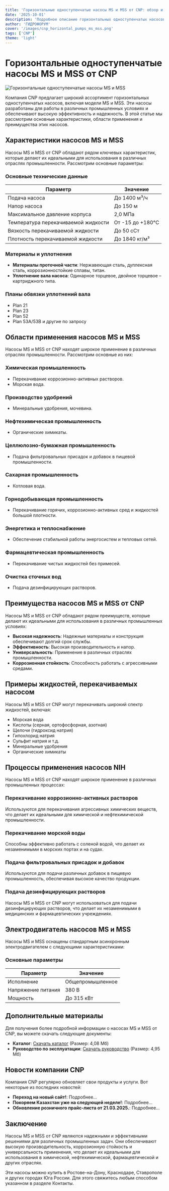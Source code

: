 ```yaml
---
title: 'Горизонтальные одноступенчатые насосы MS и MSS от CNP: обзор и применение'
date: '2025-10-01'
description: 'Подробное описание горизонтальных одноступенчатых насосов MS и MSS от компании CNP, их характеристики, области применения и преимущества.'
author: 'ГИДРОФОРУМ'
cover: '/images/cnp_horizontal_pumps_ms_mss.png'
tags: ['CNP']
theme: 'light'
---
```


# Горизонтальные одноступенчатые насосы MS и MSS от CNP

![Горизонтальные одноступенчатые насосы MS и MSS](/images/cnp_horizontal_pumps_ms_mss.png)

Компания CNP предлагает широкий ассортимент горизонтальных одноступенчатых насосов, включая модели MS и MSS. Эти насосы разработаны для работы в различных промышленных условиях и обеспечивают высокую эффективность и надежность. В этой статье мы рассмотрим основные характеристики, области применения и преимущества этих насосов.

## Характеристики насосов MS и MSS

Насосы MS и MSS от CNP обладают рядом ключевых характеристик, которые делают их идеальными для использования в различных отраслях промышленности. Рассмотрим основные параметры:

### Основные технические данные

| Параметр                  | Значение                                   |
|---------------------------|--------------------------------------------|
| Подача насоса             | До 1400 м³/ч                               |
| Напор насоса              | До 150 м                                    |
| Максимальное давление корпуса | 2,0 МПа                   |
| Температура перекачиваемой жидкости | От -15 до +180°C         |
| Вязкость перекачиваемой жидкости | До 50 сСт                |
| Плотность перекачиваемой жидкости | До 1840 кг/м³          |

### Материалы и уплотнения

- **Материалы проточной части**: Нержавеющая сталь, дуплексная сталь, коррозионностойкие сплавы, титан.
- **Уплотнение вала насоса**: Одинарное торцевое, двойное торцевое – картриджного типа.

### Планы обвязки уплотнений вала

- Plan 21
- Plan 23
- Plan 52
- Plan 53A/53B и другие по запросу

## Области применения насосов MS и MSS

Насосы MS и MSS от CNP находят широкое применение в различных отраслях промышленности. Рассмотрим основные из них:

### Химическая промышленность

- Перекачивание коррозионно-активных растворов.
- Морская вода.

### Производство удобрений

- Минеральные удобрения, мочевина.

### Нефтехимическая промышленность

- Органические химикаты.

### Целлюлозно-бумажная промышленность

- Подача фильтровальных присадок и добавок в пищевой промышленности.

### Сахарная промышленность

- Котловая вода.

### Горнодобывающая промышленность

- Перекачивание горячих, коррозионно-активных сред и жидкостей большой плотности.

### Энергетика и теплоснабжение

- Обеспечение стабильной работы энергосистем и тепловых сетей.

### Фармацевтическая промышленность

- Перекачивание чистых жидкостей без примесей.

### Очистка сточных вод

- Подача дезинфицирующих растворов.

## Преимущества насосов MS и MSS от CNP

Насосы MS и MSS от CNP обладают рядом преимуществ, которые делают их идеальными для использования в различных промышленных условиях:

- **Высокая надежность**: Надежные материалы и конструкция обеспечивают долгий срок службы.
- **Эффективность**: Высокая производительность и напор.
- **Универсальность**: Применение в различных отраслях промышленности.
- **Коррозионная стойкость**: Способность работать с агрессивными средами.

## Примеры жидкостей, перекачиваемых насосом

Насосы MS и MSS от CNP могут перекачивать широкий спектр жидкостей, включая:

- Морская вода
- Кислоты (серная, ортофосфорная, азотная)
- Щелочи (гидроксид натрия)
- Гипохлорид натрия
- Сульфит натрия и т.д.
- Минеральные удобрения
- Органические химикаты

## Процессы применения насосов NIH

Насосы MS и MSS от CNP находят широкое применение в различных промышленных процессах:

### Перекачивание коррозионно-активных растворов

Используются для перекачивания агрессивных химических веществ, что делает их идеальными для химической и нефтехимической промышленности.

### Перекачивание морской воды

Способны эффективно работать с соленой водой, что делает их незаменимыми в морских портах и на судах.

### Подача фильтровальных присадок и добавок

Используются для подачи различных добавок в пищевую промышленность, обеспечивая высокое качество продукции.

### Подача дезинфицирующих растворов

Насосы MS и MSS от CNP могут использоваться для подачи дезинфицирующих растворов, что делает их незаменимыми в медицинских и фармацевтических учреждениях.

## Электродвигатель насосов MS и MSS

Насосы MS и MSS оснащены стандартным асинхронным электродвигателем с следующими характеристиками:

### Основные параметры

| Параметр                  | Значение                                   |
|---------------------------|--------------------------------------------|
| Исполнение               | Общепромышленное                        |
| Напряжение питания        | 380 В                                      |
| Мощность                 | До 315 кВт                                 |

## Дополнительные материалы

Для получения более подробной информации о насосах MS и MSS от CNP, вы можете скачать следующие документы:

- **Каталог**: [Скачать каталог](https://example.com/catalog.pdf) (Размер: 4,08 Мб)
- **Руководство по эксплуатации**: [Скачать руководство](https://example.com/manual.pdf) (Размер: 4,95 Мб)

## Новости компании CNP

Компания CNP регулярно обновляет свои продукты и услуги. Вот некоторые из последних новостей:

- **Переход на новый сайт!**: Подробнее…
- **Покоряем Казахстан уже на следующей неделе!**: Подробнее…
- **Обновление розничного прайс-листа от 21.03.2025.**: Подробнее…

## Заключение

Насосы MS и MSS от CNP являются надежными и эффективными решениями для различных промышленных задач. Они обеспечивают высокую производительность, коррозионную стойкость и универсальность применения, что делает их идеальными для использования в химической, нефтехимической, фармацевтической и других отраслях.

Эти насосы можно купить в Ростове-на-Дону, Краснодаре, Ставрополе и других городах Юга России. Для этого свяжитесь любым способом указанном в разделе Контакты.
```